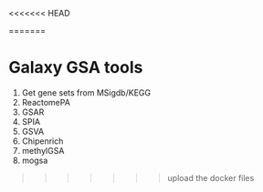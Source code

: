 <<<<<<< HEAD

=======
# Galaxy GSA tools

1. Get gene sets from MSigdb/KEGG
2. ReactomePA
3. GSAR
4. SPIA
5. GSVA
6. Chipenrich
7. methylGSA
8. mogsa
>>>>>>> upload the docker files
